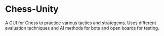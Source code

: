 # Chess-Unity
A GUI for Chess to practice various tactics and strategems.
Uses different evaluation techniques and AI methods for bots and open boards for testing.

